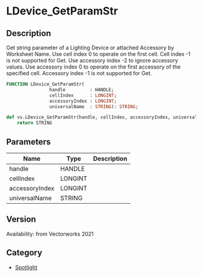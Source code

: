 # LDevice_GetParamStr

## Description
Get string parameter of a Lighting Device or attached Accessory by Worksheet Name. Use cell index 0 to operate on the first cell. Cell index -1 is not supported for Get.
Use accessory index -2 to ignore accessory values. Use accessory index 0 to operate on the first accessory of the specified cell. Accessory index -1 is not supported for Get.

```pascal
FUNCTION LDevice_GetParamStr(
				handle         : HANDLE;
				cellIndex      : LONGINT;
				accessoryIndex : LONGINT;
				universalName  : STRING): STRING;
```

```python
def vs.LDevice_GetParamStr(handle, cellIndex, accessoryIndex, universalName):
    return STRING
```

## Parameters
|Name|Type|Description|
|---|---|---|
|handle|HANDLE|   |
|cellIndex|LONGINT|   |
|accessoryIndex|LONGINT|   |
|universalName|STRING|   |

## Version
Availability: from Vectorworks 2021

## Category
* [Spotlight](../Categories/Spotlight.md)
